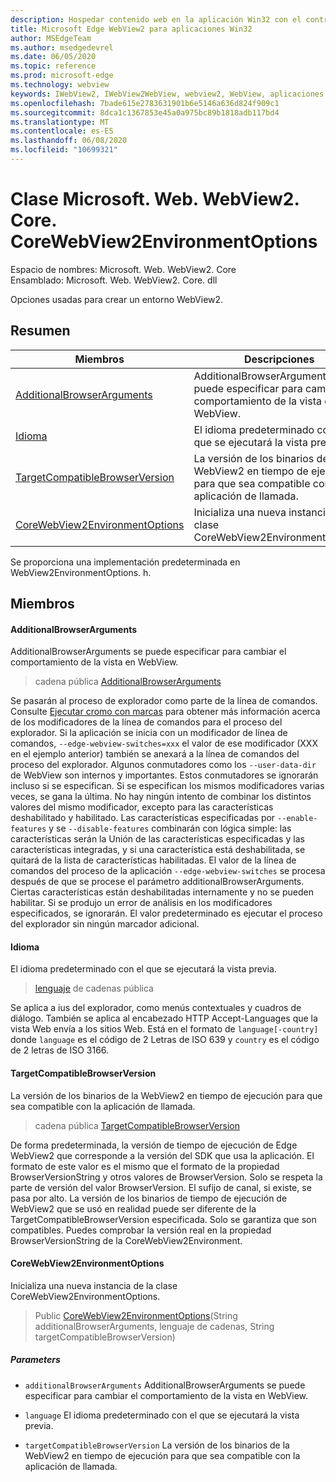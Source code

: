 ```yaml
---
description: Hospedar contenido web en la aplicación Win32 con el control Microsoft Edge WebView2
title: Microsoft Edge WebView2 para aplicaciones Win32
author: MSEdgeTeam
ms.author: msedgedevrel
ms.date: 06/05/2020
ms.topic: reference
ms.prod: microsoft-edge
ms.technology: webview
keywords: IWebView2, IWebView2WebView, webview2, WebView, aplicaciones Win32, Win32, Edge, ICoreWebView2, ICoreWebView2Controller, control de explorador, HTML Edge
ms.openlocfilehash: 7bade615e2783631901b6e5146a636d824f909c1
ms.sourcegitcommit: 8dca1c1367853e45a0a975bc89b1818adb117bd4
ms.translationtype: MT
ms.contentlocale: es-ES
ms.lasthandoff: 06/08/2020
ms.locfileid: "10699321"
---
```

# Clase Microsoft. Web. WebView2. Core. CoreWebView2EnvironmentOptions 

Espacio de nombres: Microsoft. Web. WebView2. Core \
Ensamblado: Microsoft. Web. WebView2. Core. dll

Opciones usadas para crear un entorno WebView2.

## Resumen

 Miembros                        | Descripciones
--------------------------------|---------------------------------------------
[AdditionalBrowserArguments](#additionalbrowserarguments) | AdditionalBrowserArguments se puede especificar para cambiar el comportamiento de la vista en WebView.
[Idioma](#language) | El idioma predeterminado con el que se ejecutará la vista previa.
[TargetCompatibleBrowserVersion](#targetcompatiblebrowserversion) | La versión de los binarios de la WebView2 en tiempo de ejecución para que sea compatible con la aplicación de llamada.
[CoreWebView2EnvironmentOptions](#corewebview2environmentoptions) | Inicializa una nueva instancia de la clase CoreWebView2EnvironmentOptions.

Se proporciona una implementación predeterminada en WebView2EnvironmentOptions. h.

## Miembros

#### AdditionalBrowserArguments 

AdditionalBrowserArguments se puede especificar para cambiar el comportamiento de la vista en WebView.

> cadena pública [AdditionalBrowserArguments](#additionalbrowserarguments)

Se pasarán al proceso de explorador como parte de la línea de comandos. Consulte [Ejecutar cromo con marcas](https://aka.ms/RunChromiumWithFlags) para obtener más información acerca de los modificadores de la línea de comandos para el proceso del explorador. Si la aplicación se inicia con un modificador de línea de comandos, `--edge-webview-switches=xxx` el valor de ese modificador (XXX en el ejemplo anterior) también se anexará a la línea de comandos del proceso del explorador. Algunos conmutadores como los `--user-data-dir` de WebView son internos y importantes. Estos conmutadores se ignorarán incluso si se especifican. Si se especifican los mismos modificadores varias veces, se gana la última. No hay ningún intento de combinar los distintos valores del mismo modificador, excepto para las características deshabilitado y habilitado. Las características especificadas por `--enable-features` y se `--disable-features` combinarán con lógica simple: las características serán la Unión de las características especificadas y las características integradas, y si una característica está deshabilitada, se quitará de la lista de características habilitadas. El valor de la línea de comandos del proceso de la aplicación `--edge-webview-switches` se procesa después de que se procese el parámetro additionalBrowserArguments. Ciertas características están deshabilitadas internamente y no se pueden habilitar. Si se produjo un error de análisis en los modificadores especificados, se ignorarán. El valor predeterminado es ejecutar el proceso del explorador sin ningún marcador adicional.

#### Idioma 

El idioma predeterminado con el que se ejecutará la vista previa.

> [lenguaje](#language) de cadenas pública

Se aplica a ius del explorador, como menús contextuales y cuadros de diálogo. También se aplica al encabezado HTTP Accept-Languages que la vista Web envía a los sitios Web. Está en el formato de `language[-country]` donde `language` es el código de 2 Letras de ISO 639 y `country` es el código de 2 letras de ISO 3166.

#### TargetCompatibleBrowserVersion 

La versión de los binarios de la WebView2 en tiempo de ejecución para que sea compatible con la aplicación de llamada.

> cadena pública [TargetCompatibleBrowserVersion](#targetcompatiblebrowserversion)

De forma predeterminada, la versión de tiempo de ejecución de Edge WebView2 que corresponde a la versión del SDK que usa la aplicación. El formato de este valor es el mismo que el formato de la propiedad BrowserVersionString y otros valores de BrowserVersion. Solo se respeta la parte de versión del valor BrowserVersion. El sufijo de canal, si existe, se pasa por alto. La versión de los binarios de tiempo de ejecución de WebView2 que se usó en realidad puede ser diferente de la TargetCompatibleBrowserVersion especificada. Solo se garantiza que son compatibles. Puedes comprobar la versión real en la propiedad BrowserVersionString de la CoreWebView2Environment.

#### CoreWebView2EnvironmentOptions 

Inicializa una nueva instancia de la clase CoreWebView2EnvironmentOptions.

> Public [CoreWebView2EnvironmentOptions](#corewebview2environmentoptions)(String additionalBrowserArguments, lenguaje de cadenas, String targetCompatibleBrowserVersion)

##### Parameters
* `additionalBrowserArguments` AdditionalBrowserArguments se puede especificar para cambiar el comportamiento de la vista en WebView. 

* `language` El idioma predeterminado con el que se ejecutará la vista previa. 

* `targetCompatibleBrowserVersion` La versión de los binarios de la WebView2 en tiempo de ejecución para que sea compatible con la aplicación de llamada.

